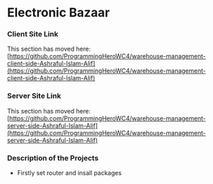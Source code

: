 # Electronic Bazaar 



### Client Site Link

This section has moved here: [https://github.com/ProgrammingHeroWC4/warehouse-management-client-side-Ashraful-Islam-Alif](https://github.com/ProgrammingHeroWC4/warehouse-management-client-side-Ashraful-Islam-Alif)

### Server Site Link

This section has moved here: [https://github.com/ProgrammingHeroWC4/warehouse-management-server-side-Ashraful-Islam-Alif](https://github.com/ProgrammingHeroWC4/warehouse-management-server-side-Ashraful-Islam-Alif)

### Description of the Projects
- Firstly set router and insall packages